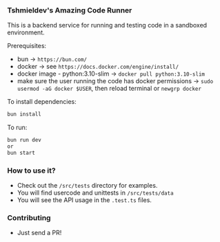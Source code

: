 ### Tshmieldev's Amazing Code Runner
This is a backend service for running and testing code in a sandboxed environment.

Prerequisites:
- bun -> `https://bun.com/`
- docker -> see `https://docs.docker.com/engine/install/`
- docker image - python:3.10-slim -> `docker pull python:3.10-slim`
- make sure the user running the code has docker permissions -> `sudo usermod -aG docker $USER`, then reload terminal or `newgrp docker`

To install dependencies:
```sh
bun install
```

To run:
```sh
bun run dev
or
bun start
```

### How to use it?
- Check out the `/src/tests` directory for examples.
- You will find usercode and unittests in `/src/tests/data`
- You will see the API usage in the `.test.ts` files.

### Contributing
- Just send a PR!
